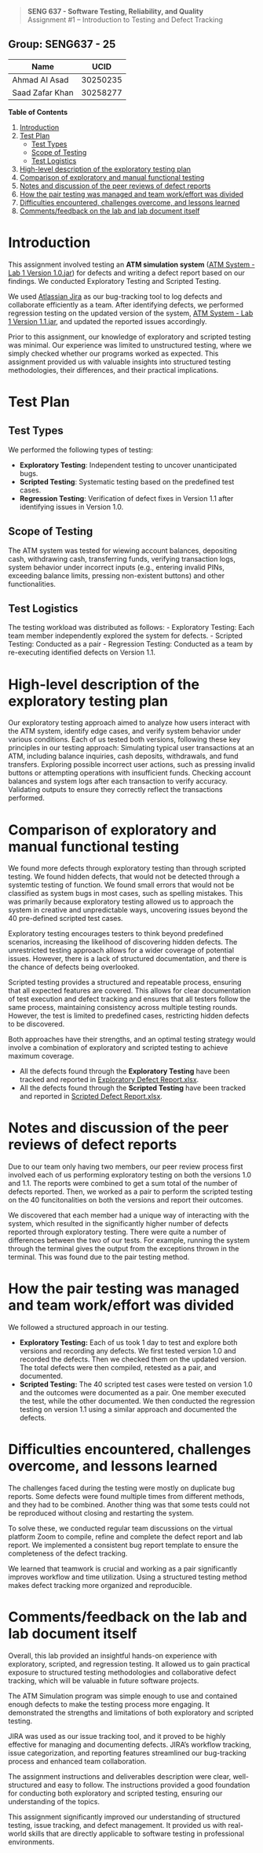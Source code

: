 >   **SENG 637 - Software Testing, Reliability, and Quality**<br>
>   Assignment \#1 – Introduction to Testing and Defect Tracking

## Group: SENG637 - 25

| Name              | UCID      |
|------------------|-----------|
| Ahmad Al Asad    | 30250235  |
| Saad Zafar Khan  | 30258277  |


<!-- | [Ahmad Al Asad](https://github.com/ExGranite)                |   
| [Saad Zafar Khan](https://github.com/saadz-khan)              |    -->

**Table of Contents**

1. [Introduction](#intro)
2. [Test Plan](#plan)
    - [Test Types](#planA)
    - [Scope of Testing](#planB)
    - [Test Logistics](#planC)
3. [High-level description of the exploratory testing plan](#desc)
4. [Comparison of exploratory and manual functional testing](#comp)
5. [Notes and discussion of the peer reviews of defect reports](#notes)
6. [How the pair testing was managed and team work/effort was divided](#work)
7. [Difficulties encountered, challenges overcome, and lessons learned](#diff)
8. [Comments/feedback on the lab and lab document itself](#comm)

# <a name = "intro"></a>Introduction

This assignment involved testing an **ATM simulation system** ([ATM System - Lab 1 Version 1.0.jar](https://github.com/seng637-winter2025/a1-ExGranite/blob/main/Assignment%201%20-%20artifacts/ATM%20System%20-%20Lab%201%20Version%201.0.jar)) for defects and writing a defect report based on our findings. We conducted Exploratory Testing and Scripted Testing.

We used [Atlassian Jira](https://www.atlassian.com/software/jira) as our bug-tracking tool to log defects and collaborate efficiently as a team. After identifying defects, we performed regression testing on the updated version of the system, [ATM System - Lab 1 Version 1.1.jar](https://github.com/seng637-winter2025/a1-ExGranite/blob/main/Assignment%201%20-%20artifacts/ATM%20System%20-%20Lab%201%20Version%201.1.jar), and updated the reported issues accordingly.

Prior to this assignment, our knowledge of exploratory and scripted testing was minimal. Our experience was limited to unstructured testing, where we simply checked whether our programs worked as expected. This assignment provided us with valuable insights into structured testing methodologies, their differences, and their practical implications.

# <a name = "plan"></a>Test Plan
## <a name = "planA"></a>Test Types

We performed the following types of testing:

- **Exploratory Testing**: Independent testing to uncover unanticipated bugs.
- **Scripted Testing**: Systematic testing based on the predefined test cases.
- **Regression Testing**: Verification of defect fixes in Version 1.1 after identifying issues in Version 1.0.

## <a name = "planB"></a>Scope of Testing

The ATM system was tested for wiewing account balances, depositing cash, withdrawing cash, transferring funds, verifying transaction logs, system behavior under incorrect inputs (e.g., entering invalid PINs, exceeding balance limits, pressing non-existent buttons) and other functionalities.

## <a name = "planC"></a>Test Logistics

The testing workload was distributed as follows:
	- Exploratory Testing: Each team member independently explored the system for defects.
	- Scripted Testing: Conducted as a pair
	- Regression Testing: Conducted as a team by re-executing identified defects on Version 1.1.

# <a name = "desc"></a>High-level description of the exploratory testing plan

Our exploratory testing approach aimed to analyze how users interact with the ATM system, identify edge cases, and verify system behavior under various conditions. Each of us tested both versions, following these key principles in our testing approach: Simulating typical user transactions at an ATM, including balance inquiries, cash deposits, withdrawals, and fund transfers. Exploring possible incorrect user actions, such as pressing invalid buttons or attempting operations with insufficient funds. Checking account balances and system logs after each transaction to verify accuracy. Validating outputs to ensure they correctly reflect the transactions performed.

# <a name = "comp"></a>Comparison of exploratory and manual functional testing

We found more defects through exploratory testing than through scripted testing. We found hidden defects, that would not be detected through a systemtic testing of function. We found small errors that would not be classified as system bugs in most cases, such as spelling mistakes. This was primarily because exploratory testing allowed us to approach the system in creative and unpredictable ways, uncovering issues beyond the 40 pre-defined scripted test cases.

Exploratory testing encourages testers to think beyond predefined scenarios, increasing the likelihood of discovering hidden defects. The unrestricted testing approach allows for a wider coverage of potential issues. However, there is a lack of structured documentation, and there is the chance of defects being overlooked.

Scripted testing provides a structured and repeatable process, ensuring that all expected features are covered. This allows for clear documentation of test execution and defect tracking and ensures that all testers follow the same process, maintaining consistency across multiple testing rounds. However, the test is limited to predefined cases, restricting hidden defects to be discovered.

Both approaches have their strengths, and an optimal testing strategy would involve a combination of exploratory and scripted testing to achieve maximum coverage.

- All the defects found through the **Exploratory Testing** have been tracked and reported in [Exploratory Defect Report.xlsx](https://github.com/seng637-winter2025/a1-ExGranite/blob/main/Bug%20Reports/Exploratory%20Defect%20Report.xlsx).
- All the defects found through the **Scripted Testing** have been tracked and reported in [Scripted Defect Report.xlsx](https://github.com/seng637-winter2025/a1-ExGranite/blob/main/Bug%20Reports/Scripted%20Defect%20Report.xlsx).

# <a name = "notes"></a>Notes and discussion of the peer reviews of defect reports

Due to our team only having two members, our peer review process first involved each of us performing exploratory testing on both the versions 1.0 and 1.1. The reports were combined to get a sum total of the number of defects reported. Then, we worked as a pair to perform the scripted testing on the 40 funcitonalities on both the versions and report their outcomes.

We discovered that each member had a unique way of interacting with the system, which resulted in the significantly higher number of defects reported through exploratory testing. There were quite a number of differences between the two of our tests. For example, running the system through the terminal gives the output from the exceptions thrown in the terminal. This was found due to the pair testing method.

# <a name = "work"></a>How the pair testing was managed and team work/effort was divided 

We followed a structured approach in our testing.

- **Exploratory Testing:** Each of us took 1 day to test and explore both versions and recording any defects. We first tested version 1.0 and recorded the defects. Then we checked them on the updated version. The total defects were then compiled, retested as a pair, and documented.
- **Scripted Testing:** The 40 scripted test cases were tested on version 1.0 and the outcomes were documented as a pair. One member executed the test, while the other documented. We then conducted the regression testing on version 1.1 using a similar approach and documented the defects.

# <a name = "diff"></a>Difficulties encountered, challenges overcome, and lessons learned

The challenges faced during the testing were mostly on duplicate bug reports. Some defects were found multiple times from different methods, and they had to be combined. Another thing was that some tests could not be reproduced without closing and restarting the system.

To solve these, we conducted regular team discussions on the virtual platform Zoom to compile, refine and complete the defect report and lab report. We implemented a consistent bug report template to ensure the completeness of the defect tracking.

We learned that teamwork is crucial and working as a pair significantly improves workflow and time utilization. Using a structured testing method makes defect tracking more organized and reproducible.

# <a name = "comm"></a>Comments/feedback on the lab and lab document itself

Overall, this lab provided an insightful hands-on experience with exploratory, scripted, and regression testing. It allowed us to gain practical exposure to structured testing methodologies and collaborative defect tracking, which will be valuable in future software projects.

The ATM Simulation program was simple enough to use and contained enough defects to make the testing process more engaging. It demonstrated the strengths and limitations of both exploratory and scripted testing.

JIRA was used as our issue tracking tool, and it proved to be highly effective for managing and documenting defects. JIRA’s workflow tracking, issue categorization, and reporting features streamlined our bug-tracking process and enhanced team collaboration.

The assignment instructions and deliverables description were clear, well-structured and easy to follow. The instructions provided a good foundation for conducting both exploratory and scripted testing, ensuring our understanding of the topics.

This assignment significantly improved our understanding of structured testing, issue tracking, and defect management. It provided us with real-world skills that are directly applicable to software testing in professional environments.
